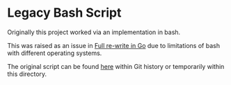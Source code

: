 # Legacy Bash Script

Originally this project worked via an implementation in bash.

This was raised as an issue in [Full re-write in Go](https://github.com/Link-/gh-token/issues/20) due to limitations of bash with different operating systems.

The original script can be found [here](https://github.com/Link-/gh-token/blob/db8e0eb480530fb84d9047f2e58bd4158371d1ff/gh-token) within Git history or temporarily within this directory.
